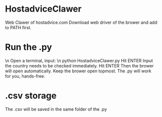 # HostadviceClawer
Web Clawer of hostadvice.com
Download web driver of the brower and add to PATH first.

# Run the .py
\n Open a terminal, input: 
\n python HostadviceClawer.py
Hit ENTER
Input the country needs to be checked immediately.
Hit ENTER
Then the brower will open automatically.
Keep the brower open topmost. The .py will work for you, hands-free. 

# .csv storage
The .csv will be saved in the same folder of the .py
